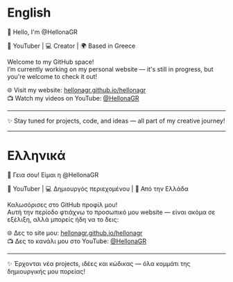 # English  
👋 Hello, I'm @HellonaGR

🎥 YouTuber | 💻 Creator | 🌍 Based in Greece

Welcome to my GitHub space!  
I’m currently working on my personal website — it's still in progress, but you're welcome to check it out!

🌐 Visit my website: [hellonagr.github.io/hellonagr](https://hellonagr.github.io/hellonagr)  
📺 Watch my videos on YouTube: [@HellonaGR](https://www.youtube.com/@hellonagr)

---

✨ Stay tuned for projects, code, and ideas — all part of my creative journey!

---

# Ελληνικά  
👋 Γεια σου! Είμαι η @HellonaGR

🎥 YouTuber | 💻 Δημιουργός περιεχομένου | 📍 Από την Ελλάδα

Καλωσόρισες στο GitHub προφίλ μου!  
Αυτή την περίοδο φτιάχνω το προσωπικό μου website — είναι ακόμα σε εξέλιξη, αλλά μπορείς ήδη να το δεις:

🌐 Δες το site μου: [hellonagr.github.io/hellonagr](https://hellonagr.github.io/hellonagr)  
📺 Δες το κανάλι μου στο YouTube: [@HellonaGR](https://www.youtube.com/@hellonagr)

---

✨ Έρχονται νέα projects, ιδέες και κώδικας — όλα κομμάτι της δημιουργικής μου πορείας!
